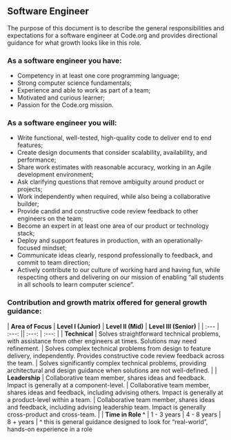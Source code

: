 Software Engineer
-----------------
The purpose of this document is to describe the general responsibilities and expectations for a software engineer at Code.org and provides directional guidance for what growth looks like in this role.

### As a software engineer you have:
* Competency in at least one core programming language;
* Strong computer science fundamentals;
* Experience and able to work as part of a team;
* Motivated and curious learner;
* Passion for the Code.org mission.

### As a software engineer you will:
* Write functional, well-tested, high-quality code to deliver end to end features;
* Create design documents that consider scalability, availability, and performance;
* Share work estimates with reasonable accuracy, working in an Agile development environment;
* Ask clarifying questions that remove ambiguity around product or projects;
* Work independently when required, while also being a collaborative builder;
* Provide candid and constructive code review feedback to other engineers on the team;
* Become an expert in at least one area of our product or technology stack;
* Deploy and support features in production, with an operationally-focused mindset;
* Communicate ideas clearly, respond professionally to feedback, and commit to team direction;
* Actively contribute to our culture of working hard and having fun, while respecting others and delivering on our mission of enabling “all students in all schools to learn computer science”.

### Contribution and growth matrix offered for general growth guidance:

| **Area of Focus** | **Level I (Junior)** | **Level II (Mid)** | **Level III (Senior)** |
| :--- | :---: || :---: | :---: |
| **Technical** | Solves straightforward technical problems, with assistance from other engineers at times. Solutions may need refinement. | Solves complex technical problems from design to feature delivery, independently. Provides constructive code review feedback across the team. | Solves significantly complex technical problems, providing architectural and design guidance when solutions are not well-defined. |
| **Leadership** | Collaborative team member, shares ideas and feedback. Impact is generally at a component-level. | Collaborative team member, shares ideas and feedback, including advising others. Impact is generally at a product-level within a team. | Collaborative team member, shares ideas and feedback, including advising leadership team. Impact is generally cross-product and cross-team. |
| **Time in Role ^** | 1 - 3 years | 4 - 8 years | 8 + years |
^ this is general guidance designed to look for “real-world”, hands-on experience in a role
